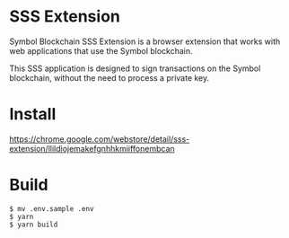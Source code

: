 # SSS Extension

Symbol Blockchain SSS Extension is a browser extension that works with web applications that use the Symbol blockchain.

This SSS application is designed to sign transactions on the Symbol blockchain, without the need to process a private key.

# Install

<https://chrome.google.com/webstore/detail/sss-extension/llildiojemakefgnhhkmiiffonembcan>

# Build

```
$ mv .env.sample .env
$ yarn
$ yarn build
```

